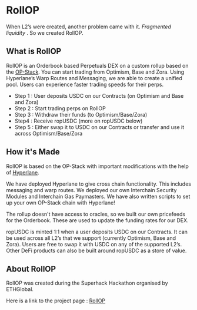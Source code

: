 # RollOP
When L2’s were created, another problem came with it. _Fragmented liquidity_ . So we created RollOP.


## What is RollOP
RollOP is an Orderbook based Perpetuals DEX on a custom rollup based on the [OP-Stack](https://stack.optimism.io/). You can start trading from Optimism, Base and Zora. Using Hyperlane’s Warp Routes and Messaging, we are able to create a unified pool. Users can experience faster trading speeds for their perps.

- Step 1 : User deposits USDC on our Contracts (on Optimism and Base and Zora)
- Step 2 : Start trading perps on RollOP
- Step 3 : Withdraw their funds (to Optimism/Base/Zora)
- Step4 : Receive ropUSDC (more on ropUSDC below)
- Step 5 : Either swap it to USDC on our Contracts or transfer and use it across Optimism/Base/Zora

## How it's Made
RollOP is based on the OP-Stack with important modifications with the help of [Hyperlane](https://www.hyperlane.xyz/).

We have deployed Hyperlane to give cross chain functionality. This includes messaging and warp routes. We deployed our own Interchain Security Modules and Interchain Gas Paymasters. We have also written scripts to set up your own OP-Stack chain with Hyperlane!

The rollup doesn't have access to oracles, so we built our own pricefeeds for the Orderbook. These are used to update the funding rates for our DEX.

ropUSDC is minted 1:1 when a user deposits USDC on our Contracts. It can be used across all L2’s that we support (currently Optimism, Base and Zora). Users are free to swap it with USDC on any of the supported L2’s. Other DeFi products can also be built around ropUSDC as a store of value.

## About RollOP
RollOP was created during the Superhack Hackathon organised by ETHGlobal.

Here is a link to the project page : [RollOP](https://ethglobal.com/showcase/rollop-ryx8t)
